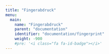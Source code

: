 ```yaml
---
title: "Fingerabdruck"
menu:
  main:
    name: "Fingerabdruck"
    parent: "documentation"
    identifier: "documentation/fingerprint"
    weight: -900
    #pre: '<i class="fa fa-id-badge"></i>'
---
```


